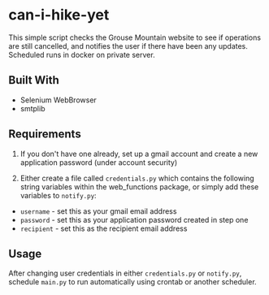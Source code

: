 # can-i-hike-yet
This simple script checks the Grouse Mountain website to see if operations are still cancelled, and notifies the user if there have been any updates. Scheduled runs in docker on private server.

## Built With
- Selenium WebBrowser
- smtplib

## Requirements
1. If you don't have one already, set up a gmail account and create a new application password (under account security)

2. Either create a file called `credentials.py` which contains the following string variables within the web_functions package, or simply add these variables to `notify.py`:
- `username` - set this as your gmail email address
- `password` - set this as your application password created in step one
- `recipient` - set this as the recipient email address 


## Usage
After changing user credentials in either `credentials.py` or `notify.py`, schedule `main.py` to run automatically using crontab or another scheduler.
